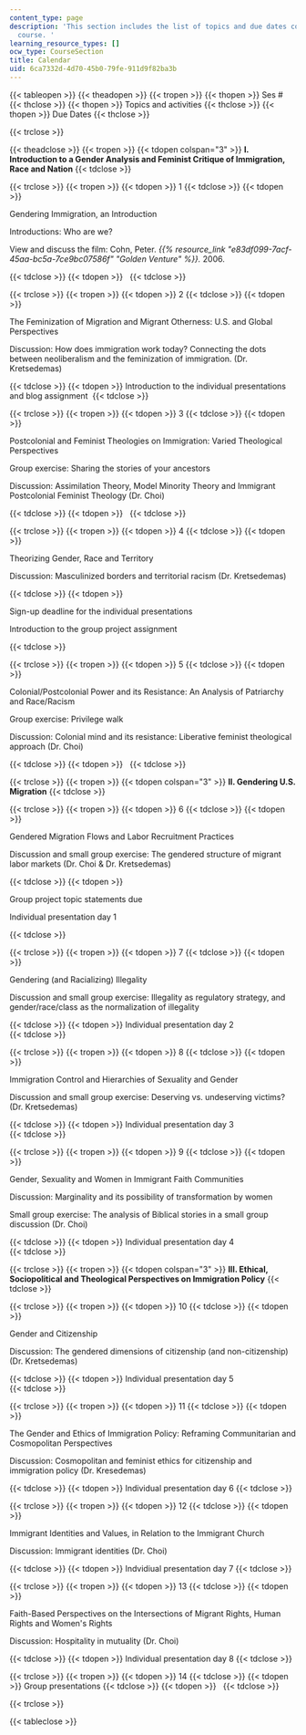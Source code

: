 ```yaml
---
content_type: page
description: 'This section includes the list of topics and due dates covered in the
  course. '
learning_resource_types: []
ocw_type: CourseSection
title: Calendar
uid: 6ca7332d-4d70-45b0-79fe-911d9f82ba3b
---
```


{{< tableopen >}}
{{< theadopen >}}
{{< tropen >}}
{{< thopen >}}
Ses #
{{< thclose >}}
{{< thopen >}}
Topics and activities
{{< thclose >}}
{{< thopen >}}
Due Dates
{{< thclose >}}

{{< trclose >}}

{{< theadclose >}}
{{< tropen >}}
{{< tdopen colspan="3" >}}
**I. Introduction to a Gender Analysis and Feminist Critique of Immigration, Race and Nation**
{{< tdclose >}}

{{< trclose >}}
{{< tropen >}}
{{< tdopen >}}
1
{{< tdclose >}}
{{< tdopen >}}


Gendering Immigration, an Introduction

Introductions: Who are we?

View and discuss the film: Cohn, Peter. _{{% resource_link "e83df099-7acf-45aa-bc5a-7ce9bc07586f" "Golden Venture" %}}._ 2006.


{{< tdclose >}}
{{< tdopen >}}
 
{{< tdclose >}}

{{< trclose >}}
{{< tropen >}}
{{< tdopen >}}
2
{{< tdclose >}}
{{< tdopen >}}


The Feminization of Migration and Migrant Otherness: U.S. and Global Perspectives

Discussion: How does immigration work today? Connecting the dots between neoliberalism and the feminization of immigration. (Dr. Kretsedemas)


{{< tdclose >}}
{{< tdopen >}}
﻿Introduction to the individual presentations and blog assignment 
{{< tdclose >}}

{{< trclose >}}
{{< tropen >}}
{{< tdopen >}}
3
{{< tdclose >}}
{{< tdopen >}}


Postcolonial and Feminist Theologies on Immigration: Varied Theological Perspectives

Group exercise: Sharing the stories of your ancestors

Discussion: Assimilation Theory, Model Minority Theory and Immigrant Postcolonial Feminist Theology (Dr. Choi)


{{< tdclose >}}
{{< tdopen >}}
 
{{< tdclose >}}

{{< trclose >}}
{{< tropen >}}
{{< tdopen >}}
4
{{< tdclose >}}
{{< tdopen >}}


Theorizing Gender, Race and Territory

Discussion: Masculinized borders and territorial racism (Dr. Kretsedemas)


{{< tdclose >}}
{{< tdopen >}}


Sign-up deadline for the individual presentations

Introduction to the group project assignment


{{< tdclose >}}

{{< trclose >}}
{{< tropen >}}
{{< tdopen >}}
5
{{< tdclose >}}
{{< tdopen >}}


Colonial/Postcolonial Power and its Resistance: An Analysis of Patriarchy and Race/Racism

Group exercise: Privilege walk

Discussion: Colonial mind and its resistance: Liberative feminist theological approach (Dr. Choi)


{{< tdclose >}}
{{< tdopen >}}
 
{{< tdclose >}}

{{< trclose >}}
{{< tropen >}}
{{< tdopen colspan="3" >}}
**II. Gendering U.S. Migration**
{{< tdclose >}}

{{< trclose >}}
{{< tropen >}}
{{< tdopen >}}
6
{{< tdclose >}}
{{< tdopen >}}


Gendered Migration Flows and Labor Recruitment Practices

Discussion and small group exercise: The gendered structure of migrant labor markets (Dr. Choi & Dr. Kretsedemas)


{{< tdclose >}}
{{< tdopen >}}


Group project topic statements due

Individual presentation day 1  ﻿


{{< tdclose >}}

{{< trclose >}}
{{< tropen >}}
{{< tdopen >}}
7
{{< tdclose >}}
{{< tdopen >}}


Gendering (and Racializing) Illegality

Discussion and small group exercise: Illegality as regulatory strategy, and gender/race/class as the normalization of illegality


{{< tdclose >}}
{{< tdopen >}}
﻿Individual presentation day 2  
{{< tdclose >}}

{{< trclose >}}
{{< tropen >}}
{{< tdopen >}}
8
{{< tdclose >}}
{{< tdopen >}}


Immigration Control and Hierarchies of Sexuality and Gender

Discussion and small group exercise: Deserving vs. undeserving victims? (Dr. Kretsedemas)


{{< tdclose >}}
{{< tdopen >}}
﻿Individual presentation day 3  
{{< tdclose >}}

{{< trclose >}}
{{< tropen >}}
{{< tdopen >}}
9
{{< tdclose >}}
{{< tdopen >}}


Gender, Sexuality and Women in Immigrant Faith Communities

Discussion: Marginality and its possibility of transformation by women

Small group exercise: The analysis of Biblical stories in a small group discussion (Dr. Choi) 


{{< tdclose >}}
{{< tdopen >}}
﻿Individual presentation day 4  
{{< tdclose >}}

{{< trclose >}}
{{< tropen >}}
{{< tdopen colspan="3" >}}
**III. Ethical, Sociopolitical and Theological Perspectives on Immigration Policy**
{{< tdclose >}}

{{< trclose >}}
{{< tropen >}}
{{< tdopen >}}
10
{{< tdclose >}}
{{< tdopen >}}


Gender and Citizenship

Discussion: The gendered dimensions of citizenship (and non-citizenship) (Dr. Kretsedemas)


{{< tdclose >}}
{{< tdopen >}}
﻿Individual presentation day 5  
{{< tdclose >}}

{{< trclose >}}
{{< tropen >}}
{{< tdopen >}}
11
{{< tdclose >}}
{{< tdopen >}}


The Gender and Ethics of Immigration Policy: Reframing Communitarian and Cosmopolitan Perspectives

Discussion: Cosmopolitan and feminist ethics for citizenship and immigration policy (Dr. Kresedemas)


{{< tdclose >}}
{{< tdopen >}}
Individual presentation day 6
{{< tdclose >}}

{{< trclose >}}
{{< tropen >}}
{{< tdopen >}}
12
{{< tdclose >}}
{{< tdopen >}}


Immigrant Identities and Values, in Relation to the Immigrant Church

Discussion: Immigrant identities (Dr. Choi)


{{< tdclose >}}
{{< tdopen >}}
Indvidiual presentation day 7
{{< tdclose >}}

{{< trclose >}}
{{< tropen >}}
{{< tdopen >}}
13
{{< tdclose >}}
{{< tdopen >}}


Faith-Based Perspectives on the Intersections of Migrant Rights, Human Rights and Women's Rights

Discussion: Hospitality in mutuality (Dr. Choi)


{{< tdclose >}}
{{< tdopen >}}
Individual presentation day 8
{{< tdclose >}}

{{< trclose >}}
{{< tropen >}}
{{< tdopen >}}
14
{{< tdclose >}}
{{< tdopen >}}
Group presentations
{{< tdclose >}}
{{< tdopen >}}
 
{{< tdclose >}}

{{< trclose >}}

{{< tableclose >}}